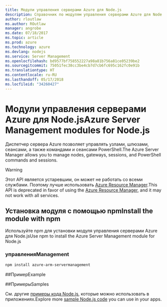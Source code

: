 ```yaml
---
title: Модули управления серверами Azure для Node.js
description: Справочник по модулям управления серверами Azure для Node.js
author: rloutlaw
ms.author: ROutlaw
manager: angrobe
ms.date: 07/18/2017
ms.topic: article
ms.prod: azure
ms.technology: azure
ms.devlang: nodejs
ms.service: Server Management
ms.openlocfilehash: bd9577bf758552227a98a81b756a81ce05239be2
ms.sourcegitcommit: 75051fec38cc3be4cb7d7cb6fc695c162fc0e91b
ms.translationtype: HT
ms.contentlocale: ru-RU
ms.lasthandoff: 05/17/2018
ms.locfileid: "34260427"
---
```

# <a name="azure-server-management-modules-for-nodejs"></a><span data-ttu-id="ce8df-103">Модули управления серверами Azure для Node.js</span><span class="sxs-lookup"><span data-stu-id="ce8df-103">Azure Server Management modules for Node.js</span></span>

<span data-ttu-id="ce8df-104">Диспетчер сервера Azure позволяет управлять узлами, шлюзами, сеансами, а также командами и сеансами PowerShell.</span><span class="sxs-lookup"><span data-stu-id="ce8df-104">The Azure Server Manager allows you to manage nodes, gateways, sessions, and PowerShell commands and sessions.</span></span>

> [!WARNING]
> <span data-ttu-id="ce8df-105">Этот API является устаревшим, он может не работать со всеми службами. Поэтому лучше использовать [Azure Resource Manager](/javascript/api/overview/azure/resources).</span><span class="sxs-lookup"><span data-stu-id="ce8df-105">This API is deprecated in favor of using the [Azure Resource Manager](/javascript/api/overview/azure/resources), and it may not work with all services.</span></span>

## <a name="install-the-module-with-npm"></a><span data-ttu-id="ce8df-106">Установка модуля с помощью npm</span><span class="sxs-lookup"><span data-stu-id="ce8df-106">Install the module with npm</span></span>

<span data-ttu-id="ce8df-107">Используйте npm для установки модуля управления серверами Azure для Node.js</span><span class="sxs-lookup"><span data-stu-id="ce8df-107">Use npm to install the Azure Server Management module for Node.js</span></span>

### <a name="management"></a><span data-ttu-id="ce8df-108">управления</span><span class="sxs-lookup"><span data-stu-id="ce8df-108">Management</span></span>

```bash
npm install azure-arm-servermanagement
```

##<a name="example"></a><span data-ttu-id="ce8df-109">Пример</span><span class="sxs-lookup"><span data-stu-id="ce8df-109">Example</span></span>

##<a name="samples"></a><span data-ttu-id="ce8df-110">Примеры</span><span class="sxs-lookup"><span data-stu-id="ce8df-110">Samples</span></span>

<span data-ttu-id="ce8df-111">См. другие [примеры кода Node.js](https://azure.microsoft.com/resources/samples/?platform=nodejs), которые можно использовать в приложениях.</span><span class="sxs-lookup"><span data-stu-id="ce8df-111">Explore more [sample Node.js code](https://azure.microsoft.com/resources/samples/?platform=nodejs) you can use in your apps.</span></span>